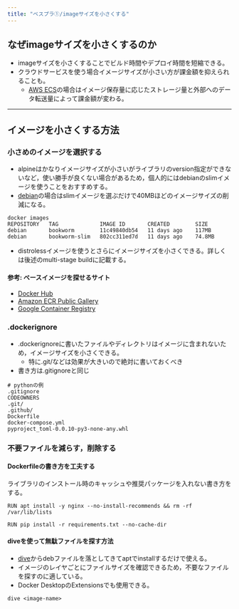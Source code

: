 ```yaml
---
title: "ベスプラ①/imageサイズを小さくする"
---
```


## なぜimageサイズを小さくするのか

- imageサイズを小さくすることでビルド時間やデプロイ時間を短縮できる。
- クラウドサービスを使う場合イメージサイズが小さい方が課金額を抑えられることも。
  - [AWS ECS](https://aws.amazon.com/jp/ecr/pricing/)の場合はイメージ保存量に応じたストレージ量と外部へのデータ転送量によって課金額が変わる。

---

## イメージを小さくする方法

### 小さめのイメージを選択する

- alpineはかなりイメージサイズが小さいがライブラリのversion指定ができないなど，使い勝手が良くない場合があるため，個人的にはdebianのslimイメージを使うことをおすすめする。
- [debian](https://hub.docker.com/_/debian)の場合はslimイメージを選ぶだけで40MBほどのイメージサイズの削減になる。

```shell
docker images
REPOSITORY   TAG             IMAGE ID       CREATED        SIZE
debian       bookworm        11c49840db54   11 days ago    117MB
debian       bookworm-slim   802cc311ed7d   11 days ago    74.8MB
```

- distrolessイメージを使うとさらにイメージサイズを小さくできる。詳しくは後述のmulti-stage buildに記載する。

#### 参考: ベースイメージを探せるサイト

- [Docker Hub](https://hub.docker.com/)
- [Amazon ECR Public Gallery](https://gallery.ecr.aws/)
- [Google Container Registry](https://console.cloud.google.com/marketplace/product/google-cloud-platform/container-registry?hl=ja&project=geolocator-339315)

### .dockerignore

- .dockerignoreに書いたファイルやディレクトリはイメージに含まれないため，イメージサイズを小さくできる。
  - 特に.git/などは効果が大きいので絶対に書いておくべき
- 書き方は.gitignoreと同じ

```
# pythonの例
.gitignore
CODEOWNERS
.git/
.github/
Dockerfile
docker-compose.yml
pyproject_toml-0.0.10-py3-none-any.whl
```

### 不要ファイルを減らす，削除する

#### Dockerfileの書き方を工夫する

 ライブラリのインストール時のキャッシュや推奨パッケージを入れない書き方をする。

```
RUN apt install -y nginx --no-install-recommends && rm -rf /var/lib/lists
```

```
RUN pip install -r requirements.txt --no-cache-dir
```

#### diveを使って無駄ファイルを探す方法

- [dive](https://github.com/wagoodman/dive)からdebファイルを落としてきてaptでinstallするだけで使える。
- イメージのレイヤごとにファイルサイズを確認できるため，不要なファイルを探すのに適している。
- Docker DesktopのExtensionsでも使用できる。

```shell
dive <image-name>
```
